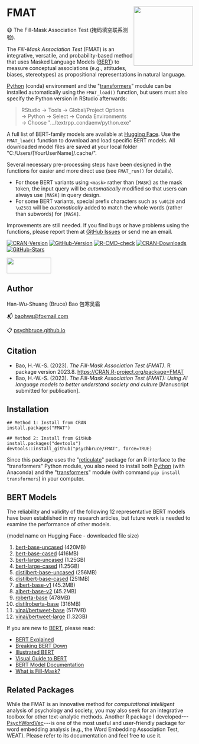 # FMAT <img src="man/figures/logo.png" align="right" height="160"/>

😷 The Fill-Mask Association Test (掩码填空联系测验).

The *Fill-Mask Association Test* (FMAT) is an integrative, versatile, and probability-based method that uses Masked Language Models ([BERT](https://arxiv.org/abs/1810.04805)) to measure conceptual associations (e.g., attitudes, biases, stereotypes) as propositional representations in natural language.

[Python](https://www.anaconda.com/) (conda) environment and the "[transformers](https://huggingface.co/docs/transformers/installation)" module can be installed automatically using the `FMAT_load()` function, but users must also specify the Python version in RStudio afterwards:

> RStudio → Tools → Global/Project Options\
> → Python → Select → Conda Environments\
> → Choose ".../textrpp_condaenv/python.exe"

A full list of BERT-family models are available at [Hugging Face](https://huggingface.co/models?pipeline_tag=fill-mask&library=transformers). Use the `FMAT_load()` function to download and load specific BERT models. All downloaded model files are saved at your local folder "C:/Users/[YourUserName]/.cache/".

Several necessary pre-processing steps have been designed in the functions for easier and more direct use (see `FMAT_run()` for details).

-   For those BERT variants using `<mask>` rather than `[MASK]` as the mask token, the input query will be *automatically* modified so that users can always use `[MASK]` in query design.
-   For some BERT variants, special prefix characters such as `\u0120` and `\u2581` will be *automatically* added to match the whole words (rather than subwords) for `[MASK]`.

Improvements are still needed. If you find bugs or have problems using the functions, please report them at [GitHub Issues](https://github.com/psychbruce/FMAT/issues) or send me an email.

<!-- badges: start -->

[![CRAN-Version](https://www.r-pkg.org/badges/version/FMAT?color=red)](https://CRAN.R-project.org/package=FMAT) [![GitHub-Version](https://img.shields.io/github/r-package/v/psychbruce/FMAT?label=GitHub&color=orange)](https://github.com/psychbruce/FMAT) [![R-CMD-check](https://github.com/psychbruce/FMAT/actions/workflows/R-CMD-check.yaml/badge.svg)](https://github.com/psychbruce/FMAT/actions/workflows/R-CMD-check.yaml) [![CRAN-Downloads](https://cranlogs.r-pkg.org/badges/grand-total/FMAT)](https://CRAN.R-project.org/package=FMAT) [![GitHub-Stars](https://img.shields.io/github/stars/psychbruce/FMAT?style=social)](https://github.com/psychbruce/FMAT/stargazers)

<!-- badges: end -->

<img src="https://s1.ax1x.com/2020/07/28/aAjUJg.jpg" width="120px" height="42px"/>

## Author

Han-Wu-Shuang (Bruce) Bao 包寒吴霜

📬 [baohws\@foxmail.com](mailto:baohws@foxmail.com)

📋 [psychbruce.github.io](https://psychbruce.github.io)

## Citation

-   Bao, H.-W.-S. (2023). *The Fill-Mask Association Test (FMAT)*. R package version 2023.8. <https://CRAN.R-project.org/package=FMAT>
-   Bao, H.-W.-S. (2023). *The Fill-Mask Association Test (FMAT): Using AI language models to better understand society and culture* [Manuscript submitted for publication].

## Installation

```{r}
## Method 1: Install from CRAN
install.packages("FMAT")

## Method 2: Install from GitHub
install.packages("devtools")
devtools::install_github("psychbruce/FMAT", force=TRUE)
```

Since this package uses the "[reticulate](https://CRAN.R-project.org/package=reticulate)" package for an R interface to the "transformers" Python module, you also need to install both [Python](https://www.anaconda.com/) (with Anaconda) and the "[transformers](https://huggingface.co/docs/transformers/installation)" module (with command `pip install transformers`) in your computer.

## BERT Models

The reliability and validity of the following 12 representative BERT models have been established in my research articles, but future work is needed to examine the performance of other models.

(model name on Hugging Face - downloaded file size)

1.  [bert-base-uncased](https://huggingface.co/bert-base-uncased) (420MB)
2.  [bert-base-cased](https://huggingface.co/bert-base-cased) (416MB)
3.  [bert-large-uncased](https://huggingface.co/bert-large-uncased) (1.25GB)
4.  [bert-large-cased](https://huggingface.co/bert-large-cased) (1.25GB)
5.  [distilbert-base-uncased](https://huggingface.co/distilbert-base-uncased) (256MB)
6.  [distilbert-base-cased](https://huggingface.co/distilbert-base-cased) (251MB)
7.  [albert-base-v1](https://huggingface.co/albert-base-v1) (45.2MB)
8.  [albert-base-v2](https://huggingface.co/albert-base-v2) (45.2MB)
9.  [roberta-base](https://huggingface.co/roberta-base) (478MB)
10. [distilroberta-base](https://huggingface.co/distilroberta-base) (316MB)
11. [vinai/bertweet-base](https://huggingface.co/vinai/bertweet-base) (517MB)
12. [vinai/bertweet-large](https://huggingface.co/vinai/bertweet-large) (1.32GB)

If you are new to [BERT](https://arxiv.org/abs/1810.04805), please read:

-   [BERT Explained](https://towardsdatascience.com/bert-explained-state-of-the-art-language-model-for-nlp-f8b21a9b6270)
-   [Breaking BERT Down](https://towardsdatascience.com/breaking-bert-down-430461f60efb)
-   [Illustrated BERT](https://jalammar.github.io/illustrated-bert/)
-   [Visual Guide to BERT](https://jalammar.github.io/a-visual-guide-to-using-bert-for-the-first-time/)
-   [BERT Model Documentation](https://huggingface.co/docs/transformers/main/en/model_doc/bert)
-   [What is Fill-Mask?](https://huggingface.co/tasks/fill-mask)

## Related Packages

While the FMAT is an innovative method for *computational intelligent* analysis of psychology and society, you may also seek for an integrative toolbox for other text-analytic methods. Another R package I developed---[PsychWordVec](https://psychbruce.github.io/PsychWordVec/)---is one of the most useful and user-friendly package for word embedding analysis (e.g., the Word Embedding Association Test, WEAT). Please refer to its documentation and feel free to use it.
